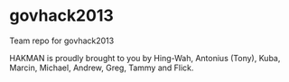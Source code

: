 govhack2013
===========

Team repo for govhack2013


HAKMAN is proudly brought to you by Hing-Wah, Antonius (Tony), Kuba, Marcin, Michael, Andrew, Greg, Tammy and Flick.
